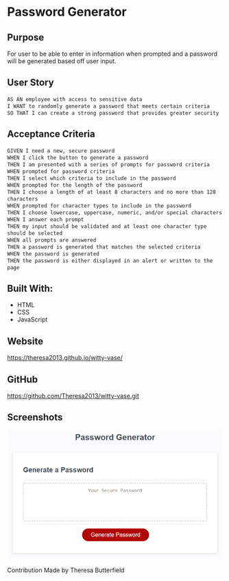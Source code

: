 # Password Generator

## Purpose 
For user to be able to enter in information when prompted and a password will be generated based off user input.

## User Story

```
AS AN employee with access to sensitive data
I WANT to randomly generate a password that meets certain criteria
SO THAT I can create a strong password that provides greater security
```

## Acceptance Criteria

```
GIVEN I need a new, secure password
WHEN I click the button to generate a password
THEN I am presented with a series of prompts for password criteria
WHEN prompted for password criteria
THEN I select which criteria to include in the password
WHEN prompted for the length of the password
THEN I choose a length of at least 8 characters and no more than 128 characters
WHEN prompted for character types to include in the password
THEN I choose lowercase, uppercase, numeric, and/or special characters
WHEN I answer each prompt
THEN my input should be validated and at least one character type should be selected
WHEN all prompts are answered
THEN a password is generated that matches the selected criteria
WHEN the password is generated
THEN the password is either displayed in an alert or written to the page
```

## Built With:
* HTML
* CSS
* JavaScript

## Website
https://theresa2013.github.io/witty-vase/ 

## GitHub
https://github.com/Theresa2013/witty-vase.git 

## Screenshots
![demo](./assets/images/03-javascript-homework-demo.png)

Contribution
Made by Theresa Butterfield
